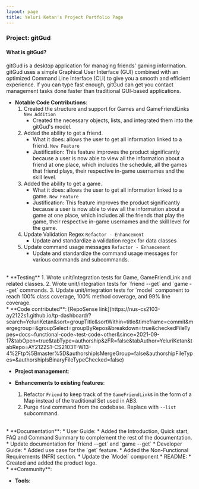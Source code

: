 ```yaml
---
layout: page
title: Yeluri Ketan's Project Portfolio Page
---
```


### Project: gitGud

#### What is gitGud?

gitGud is a desktop application for managing friends' gaming information. gitGud uses a simple Graphical User Interface
(GUI) combined with an optimized Command Line Interface (CLI) to give you a smooth and efficient experience. If you can
type fast enough, gitGud can get you contact management tasks done faster than traditional GUI-based applications.

* **Notable Code Contributions**:
    1. Created the structure and support for Games and GameFriendLinks `New Addition`
       - Created the necessary objects, lists, and integrated them into the gitGud's model.
    2. Added the ability to get a friend.
       - What it does: allows the user to get all information linked to a friend. `New Feature`
       - Justification: This feature improves the product significantly because a user is now able to view all the information
       about a friend at one place, which includes the schedule, all the games that friend plays, their respective in-game
       usernames and the skill level.
    3. Added the ability to get a game.
       - What it does: allows the user to get all information linked to a game. `New Feature`
       - Justification: This feature improves the product significantly because a user is now able to view all the information
       about a game at one place, which includes all the friends that play the game, their respective in-game usernames
       and the skill level for the game.
    4. Update Validation Regex `Refactor - Enhancement`
       - Update and standardize a validation regex for data classes
    5. Update command usage messages `Refactor - Enhancement`
       - Update and standardize the command usage messages for various commands and subcommands.
<br>
* **Testing**
    1. Wrote unit/integration tests for Game, GameFriendLink and related classes.
    2. Wrote unit/integration tests for `friend --get` and `game --get` commands.
    3. Update unit/integration tests for `model` component to reach 100% class coverage, 100% method coverage, and 99% line coverage.
<br>
* **Code contributed**: [RepoSense link](https://nus-cs2103-ay2122s1.github.io/tp-dashboard/?search=YeluriKetan&sort=groupTitle&sortWithin=title&timeframe=commit&mergegroup=&groupSelect=groupByRepos&breakdown=true&checkedFileTypes=docs~functional-code~test-code~other&since=2021-09-17&tabOpen=true&tabType=authorship&zFR=false&tabAuthor=YeluriKetan&tabRepo=AY2122S1-CS2103T-W13-4%2Ftp%5Bmaster%5D&authorshipIsMergeGroup=false&authorshipFileTypes=&authorshipIsBinaryFileTypeChecked=false)

* **Project management**:

* **Enhancements to existing features**:
    1. Refactor `Friend` to keep track of the `GameFriendLink`s in the form of a Map instead of the traditional Set used in AB3.
    2. Purge `find` command from the codebase. Replace with `--list` subcommand.
<br>
* **Documentation**:
    * User Guide:
        * Added the Introduction, Quick start, FAQ and Command Summary to complement the rest of the documentation.
        * Update documentation for `friend --get` and `game --get`
    * Developer Guide:
        * Added use case for the `get` feature.
        * Added the Non-Functional Requirements (NFR) section.
        * Update the `Model` component
    * README:
        * Created and added the product logo.
<br>
* **Community**:

* **Tools**:
